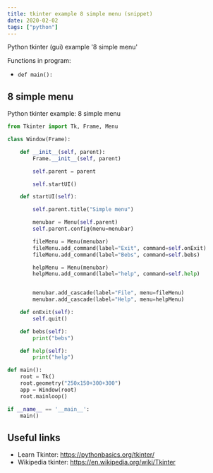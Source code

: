 ```yaml
---
title: tkinter example 8 simple menu (snippet)
date: 2020-02-02
tags: ["python"]
---
```

Python tkinter (gui) example '8 simple menu'

Functions in program: 
* `def main():`

## 8 simple menu

Python tkinter example: 8 simple menu

```python
from Tkinter import Tk, Frame, Menu

class Window(Frame):

    def __init__(self, parent):
        Frame.__init__(self, parent)

        self.parent = parent

        self.startUI()

    def startUI(self):

        self.parent.title("Simple menu")

        menubar = Menu(self.parent)
        self.parent.config(menu=menubar)

        fileMenu = Menu(menubar)
        fileMenu.add_command(label="Exit", command=self.onExit)
        fileMenu.add_command(label="Bebs", command=self.bebs)

        helpMenu = Menu(menubar)
        helpMenu.add_command(label="help", command=self.help)


        menubar.add_cascade(label="File", menu=fileMenu)
        menubar.add_cascade(label="Help", menu=helpMenu)

    def onExit(self):
        self.quit()

    def bebs(self):
        print("bebs")

    def help(self):
        print("help")

def main():
    root = Tk()
    root.geometry("250x150+300+300")
    app = Window(root)
    root.mainloop()

if __name__ == '__main__':
    main()

```

## Useful links

- Learn Tkinter: https://pythonbasics.org/tkinter/
- Wikipedia tkinter: https://en.wikipedia.org/wiki/Tkinter
